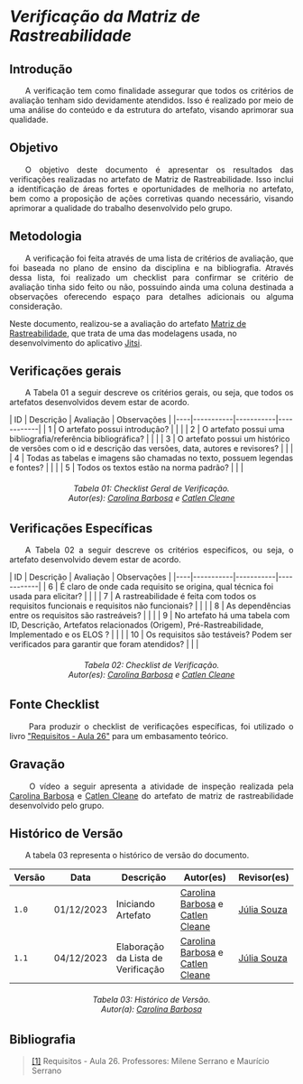 # ***Verificação da Matriz de Rastreabilidade***

## **Introdução**
<p align="justify">
&emsp;&emsp;A verificação tem como finalidade assegurar que todos os critérios de avaliação tenham sido devidamente atendidos. Isso é realizado por meio de uma análise do conteúdo e da estrutura do artefato, visando aprimorar sua qualidade.
</p>

## **Objetivo**
<p align="justify">
&emsp;&emsp;O objetivo deste documento é apresentar os resultados das verificações realizadas no artefato de Matriz de Rastreabilidade. Isso inclui a identificação de áreas fortes e oportunidades de melhoria no artefato, bem como a proposição de ações corretivas quando necessário, visando aprimorar a qualidade do trabalho desenvolvido pelo grupo.
</p>

## **Metodologia**
<p align="justify">
&emsp;&emsp;A verificação foi feita através de uma lista de critérios de avaliação, que foi baseada no plano de ensino da disciplina e na bibliografia. Através dessa lista, foi realizado um checklist para confirmar se  critério de avaliação tinha sido feito ou não, possuindo ainda uma coluna destinada a observações oferecendo espaço para detalhes adicionais ou alguma consideração.

Neste documento, realizou-se a avaliação do artefato <a href="https://requisitos-de-software.github.io/2023.2-Jitsi/PosRastreabilidade/matrizRastreabilidade/">Matriz de Rastreabilidade</a>, que trata de uma das modelagens usada, no desenvolvimento do aplicativo <a href="https://requisitos-de-software.github.io/2023.2-Jitsi/">Jitsi</a>.
</p>

## **Verificações gerais**
<p align="justify"> 
&emsp;&emsp;A Tabela 01 a seguir descreve os critérios gerais, ou seja, que todos os artefatos desenvolvidos devem estar de acordo.
</p>
| ID | Descrição | Avaliação | Observações |
|----|-----------|-----------|------------|
| 1  | O artefato possui introdução? |  |  |
| 2  | O artefato possui uma bibliografia/referência bibliográfica? | | |
| 3  | O artefato possui um histórico de versões com o id e descrição das versões, data, autores e revisores? |  |  |
| 4  | Todas as tabelas e imagens são chamadas no texto, possuem legendas e fontes? |  |  |
| 5  | Todos os textos estão na norma padrão? |  |  |

<center>
<h6> Tabela 01: Checklist Geral de Verificação.
<br/> Autor(es): <a href="https://github.com/CarolinaBarb">Carolina Barbosa</a> e <a href="https://github.com/catlenc">Catlen Cleane</a></h6>
</center>

## **Verificações Específicas**
<p align="justify"> 
&emsp;&emsp;A Tabela 02 a seguir descreve os critérios especificos, ou seja, o artefato desenvolvido devem estar de acordo.
</p>
| ID | Descrição | Avaliação | Observações |
|----|-----------|-----------|------------|
| 6  | É claro de onde cada requisito se origina, qual técnica foi usada para elicitar? |  |  |
| 7  | A rastreabilidade é feita com todos os requisitos funcionais e requisitos não funcionais? |  |  |
| 8  | As dependências entre os requisitos são rastreáveis? |  |  |
| 9  | No artefato há uma tabela com ID, Descrição, Artefatos relacionados (Origem), Pré-Rastreabilidade, Implementado e os ELOS ? |  |  |
| 10 | Os requisitos são testáveis? Podem ser verificados para garantir que foram atendidos? |  |  |


<center>
<h6> Tabela 02: Checklist de Verificação.
<br/> Autor(es): <a href="https://github.com/CarolinaBarb">Carolina Barbosa</a> e <a href="https://github.com/catlenc">Catlen Cleane</a></h6>
</center>

## **Fonte Checklist**
<p align="justify">
&emsp;&emsp; Para produzir o checklist de verificações específicas, foi utilizado o livro <a href="https://aprender3.unb.br/pluginfile.php/2692879/mod_resource/content/1/Requisitos%20-%20Aula%20026.pdf">"Requisitos - Aula 26"</a>  para um embasamento teórico.
</p>


## **Gravação**
<p align="justify">
&emsp;&emsp; O vídeo a seguir apresenta a atividade de inspeção realizada pela <a href="https://github.com/CarolinaBarb">Carolina Barbosa</a> e  <a href="https://github.com/catlenc">Catlen Cleane</a> do artefato de matriz de rastreabilidade desenvolvido pelo grupo.
</p>

<center>

</center>

## **Histórico de Versão**
<p align="justify">
&emsp;&emsp;A tabela 03 representa o histórico de versão do documento.
</p>

| Versão | Data | Descrição | Autor(es) | Revisor(es) |
| ------ | ---- | --------- | --------- | ---------- |
| `1.0`  | 01/12/2023 | Iniciando Artefato |[Carolina Barbosa](https://github.com/CarolinaBarb) e [Catlen Cleane](https://github.com/catlenc) | [Júlia Souza](https://github.com/JuliaSSouza)|
 `1.1`  | 04/12/2023 | Elaboração da Lista de Verificação |[Carolina Barbosa](https://github.com/CarolinaBarb) e [Catlen Cleane](https://github.com/catlenc) | [Júlia Souza](https://github.com/JuliaSSouza)|
<h6 align="center"> Tabela 03: Histórico de Versão.
<br> Autor(a): <a href="https://github.com/CarolinaBarb">Carolina Barbosa</a></h6>

## **Bibliografia**
> <a href="https://aprender3.unb.br/pluginfile.php/2692879/mod_resource/content/1/Requisitos%20-%20Aula%20026.pdf">[1]</a> Requisitos - Aula 26. Professores: Milene Serrano e Maurício Serrano
